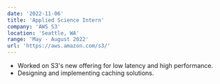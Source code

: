 ```yaml
---
date: '2022-11-06'
title: 'Applied Science Intern'
company: 'AWS S3'
location: 'Seattle, WA'
range: 'May - August 2022'
url: 'https://aws.amazon.com/s3/'
---
```


- Worked on S3's new offering for low latency and high performance.
- Designing and implementing caching solutions.
